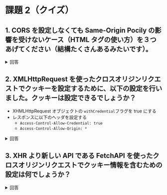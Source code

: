 # 課題 2（クイズ）

## 1. CORS を設定しなくても Same-Origin Pocily の影響を受けないケース（HTML タグの使い方）を３つあげてください（結構たくさんあるみたいです）。

<details>
<summary>回答</summary>

- `<img>`タグの`src`属性で読み込んだ画像
- `<link>`タグの`href`属性で読み込んだ CSS
- `<script>`タグの`src`属性で読み込んだ JS
- `<form>`タグの`action`属性で設定した送信先 URL
- `<video>`, `<audio>`の`src`属性で読み込んだマルチメディアファイル
- `<iframe>`, `<frame>`タグの`src`属性で読み込んだ別サイトのコンテンツ

[参照したブログ記事](https://pandadannikki.blogspot.com/2021/11/riss-http05.html)

</details>

## 2. XMLHttpRequest を使ったクロスオリジンリクエストでクッキーを設定するために、以下の設定を行いました。クッキーは設定できるでしょうか？

- XHMLHttpRequest オブジェクトの `withCredential`フラグを true にする
- レスポンスに以下のヘッダを設定する
  - `Access-Control-Allow-Credential: true`
  - `Access-Control-Allow-Origin: *`

<details>
<summary>回答</summary>
できない。ワイルドカードを設定すると`Credentials`の設定がサポートされないため。
</details>

## 3. XHR より新しい API である FetchAPI を使ったクロスオリジンリクエストでクッキー情報を含むための設定は何でしょうか？

<details>
<summary>回答</summary>

`{ credenteial: "include" }`オプションを設定する

</details>
